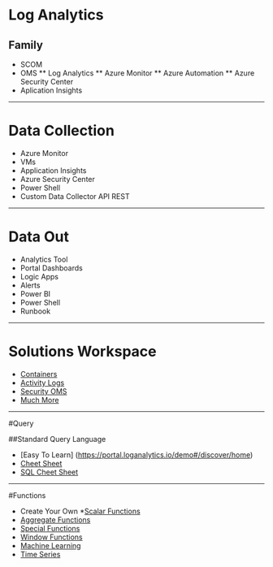 # Log Analytics

## Family
  * SCOM 
  * OMS 
    ** Log Analytics
    ** Azure Monitor
    ** Azure Automation
    ** Azure Security Center 
  * Aplication Insights
---

# Data Collection
* Azure Monitor
* VMs
* Application Insights
* Azure Security Center
* Power Shell
* Custom Data Collector API REST

---
# Data Out
* Analytics Tool
* Portal Dashboards
* Logic Apps
* Alerts
* Power BI
* Power Shell
* Runbook
---
# Solutions Workspace
* [Containers](https://docs.microsoft.com/en-us/azure/log-analytics/log-analytics-containers)
* [Activity Logs](https://docs.microsoft.com/en-us/azure/log-analytics/log-analytics-activity)
* [Security OMS](https://docs.microsoft.com/en-us/azure/operations-management-suite/oms-security-getting-started)
* [Much More](https://docs.microsoft.com/en-us/azure/log-analytics/log-analytics-add-solutions)
---
#Query

##Standard Query Language
*  [Easy To Learn] (https://portal.loganalytics.io/demo#/discover/home)
*  [Cheet Sheet](https://docs.loganalytics.io/docs/Learn/References/SQL-to-Azure-Log-Analytics)
*  [SQL Cheet Sheet](https://docs.loganalytics.io/docs/Learn/References/SQL-to-Azure-Log-Analytics)
---
#Functions
* Create Your Own
*[Scalar Functions](https://docs.loganalytics.io/docs/Language-Reference/Scalar-functions)
* [Aggregate Functions](https://docs.loganalytics.io/docs/Language-Reference/Aggregation-functions/any())
* [Special Functions](https://docs.loganalytics.io/docs/Language-Reference/Special-functions/materialize-function)
* [Window Functions](https://docs.loganalytics.io/docs/Language-Reference/Window-functions/next())
* [Machine Learning](https://docs.loganalytics.io/docs/Language-Reference/Machine-Learning-and-Time-Series-Analysis/autocluster)
* [Time Series](https://docs.loganalytics.io/docs/Language-Reference/Machine-Learning-and-Time-Series-Analysis/time-series-analysis/make-series-operator)



